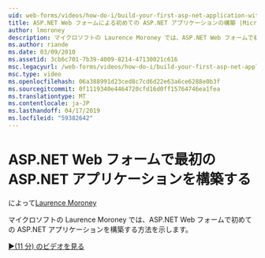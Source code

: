 ```yaml
---
uid: web-forms/videos/how-do-i/build-your-first-asp-net-application-with-asp-net-web-forms
title: ASP.NET Web フォームによる初めての ASP.NET アプリケーションの構築 |Microsoft Docs
author: lmoroney
description: マイクロソフトの Laurence Moroney では、ASP.NET Web フォームで初めての ASP.NET アプリケーションを構築する方法を示します。
ms.author: riande
ms.date: 03/09/2010
ms.assetid: 3cb6c701-7b39-4009-8214-47130021c616
msc.legacyurl: /web-forms/videos/how-do-i/build-your-first-asp-net-application-with-asp-net-web-forms
msc.type: video
ms.openlocfilehash: 06a388991d23ced8c7cd6d22e63a6ce6288e0b3f
ms.sourcegitcommit: 0f1119340e4464720cfd16d0ff15764746ea1fea
ms.translationtype: MT
ms.contentlocale: ja-JP
ms.lasthandoff: 04/17/2019
ms.locfileid: "59382642"
---
```

# <a name="build-your-first-aspnet-application-with-aspnet-web-forms"></a>ASP.NET Web フォームで最初の ASP.NET アプリケーションを構築する

によって[Laurence Moroney](https://github.com/lmoroney)

マイクロソフトの Laurence Moroney では、ASP.NET Web フォームで初めての ASP.NET アプリケーションを構築する方法を示します。

[&#9654;(11 分) のビデオを見る](https://channel9.msdn.com/Blogs/ASP-NET-Site-Videos/build-your-first-asp-net-application-with-asp-net-web-forms)
